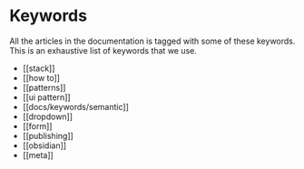 # Keywords

All the articles in the documentation is tagged with some of these keywords. This is an exhaustive list of keywords that we use. 


- [[stack]]
- [[how to]]
- [[patterns]]
- [[ui pattern]]
- [[docs/keywords/semantic]]
- [[dropdown]]
- [[form]]
- [[publishing]]
- [[obsidian]]
- [[meta]]